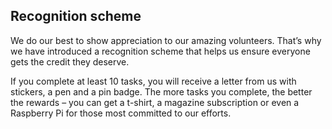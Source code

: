 
## Recognition scheme

We do our best to show appreciation to our amazing volunteers. That’s why we have introduced a recognition scheme that helps us ensure everyone gets the credit they deserve.

If you complete at least 10 tasks, you will receive a letter from us with stickers, a pen and a pin badge. The more tasks you complete, the better the rewards – you can get a t-shirt, a magazine subscription or even a Raspberry Pi for those most committed to our efforts. 
